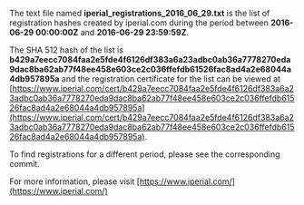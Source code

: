 The text file named **iperial_registrations_2016_06_29.txt** is the list of registration hashes created by iperial.com during the period between **2016-06-29 00:00:00Z** and **2016-06-29 23:59:59Z**.

The SHA 512 hash of the list is **b429a7eecc7084faa2e5fde4f6126df383a6a23adbc0ab36a7778270eda9dac8ba62ab77f48ee458e603ce2c036ffefdb61526fac8ad4a2e68044a4db957895a** and the registration certificate for the list can be viewed at [https://www.iperial.com/cert/b429a7eecc7084faa2e5fde4f6126df383a6a23adbc0ab36a7778270eda9dac8ba62ab77f48ee458e603ce2c036ffefdb61526fac8ad4a2e68044a4db957895a](https://www.iperial.com/cert/b429a7eecc7084faa2e5fde4f6126df383a6a23adbc0ab36a7778270eda9dac8ba62ab77f48ee458e603ce2c036ffefdb61526fac8ad4a2e68044a4db957895a).

To find registrations for a different period, please see the corresponding commit.

For more information, please visit [https://www.iperial.com/](https://www.iperial.com/)
